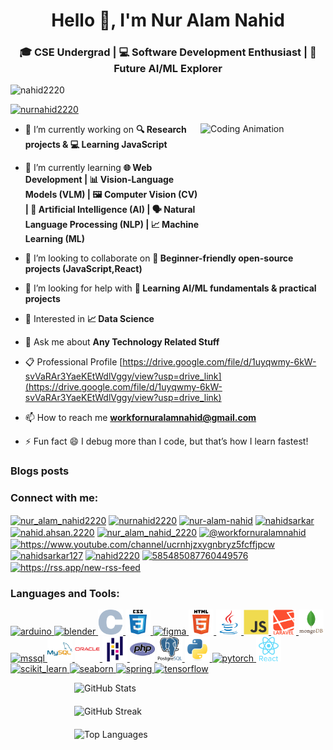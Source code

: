 <h1 align="center">Hello 👋, I'm Nur Alam Nahid</h1>
<h3 align="center">🎓 CSE Undergrad | 💻 Software Development Enthusiast | 🤖 Future AI/ML Explorer</h3>


<p align="left"> <img src="https://komarev.com/ghpvc/?username=nahid2220&label=Profile%20views&color=0e75b6&style=flat" alt="nahid2220" /> </p>

<p align="left"> <a href="https://twitter.com/nurnahid2220" target="blank"><img src="https://img.shields.io/twitter/follow/nurnahid2220?logo=twitter&style=for-the-badge" alt="nurnahid2220" /></a> </p>
<img align="right"  src="https://user-images.githubusercontent.com/74038190/212748830-4c709398-a386-4761-84d7-9e10b98fbe6e.gif" alt="Coding Animation" width="200" height="200">

- 🔭 I’m currently working on **🔍 Research projects & 💻 Learning JavaScript**

- 🌱 I’m currently learning **🌐 Web Development | 📊 Vision-Language Models (VLM) | 🖼 Computer Vision (CV) | 🤖 Artificial Intelligence (AI) | 🗣 Natural Language Processing (NLP) | 📈 Machine Learning (ML)**

- 👯 I’m looking to collaborate on **🤝 Beginner-friendly open-source projects (JavaScript,React)**

- 🤝 I’m looking for help with **🧠 Learning AI/ML fundamentals & practical projects**

- 🌟 Interested in **📈 Data Science**

- 💬 Ask me about **Any Technology Related Stuff**

-  📋 Professional Profile [https://drive.google.com/file/d/1uyqwmy-6kW-svVaRAr3YaeKEtWdlVggy/view?usp=drive_link](https://drive.google.com/file/d/1uyqwmy-6kW-svVaRAr3YaeKEtWdlVggy/view?usp=drive_link)

- 📫 How to reach me **workfornuralamnahid@gmail.com**

- ⚡ Fun fact 😄 I debug more than I code, but that’s how I learn fastest!

### Blogs posts
<!-- BLOG-POST-LIST:START -->
<!-- BLOG-POST-LIST:END -->

<h3 align="left">Connect with me:</h3>
<p align="left">
<a href="https://dev.to/nur_alam_nahid2220" target="blank"><img align="center" src="https://raw.githubusercontent.com/rahuldkjain/github-profile-readme-generator/master/src/images/icons/Social/devto.svg" alt="nur_alam_nahid2220" height="30" width="40" /></a>
<a href="https://twitter.com/nurnahid2220" target="blank"><img align="center" src="https://raw.githubusercontent.com/rahuldkjain/github-profile-readme-generator/master/src/images/icons/Social/twitter.svg" alt="nurnahid2220" height="30" width="40" /></a>
<a href="https://linkedin.com/in/nur-alam-nahid" target="blank"><img align="center" src="https://raw.githubusercontent.com/rahuldkjain/github-profile-readme-generator/master/src/images/icons/Social/linked-in-alt.svg" alt="nur-alam-nahid" height="30" width="40" /></a>
<a href="https://kaggle.com/nahidsarkar" target="blank"><img align="center" src="https://raw.githubusercontent.com/rahuldkjain/github-profile-readme-generator/master/src/images/icons/Social/kaggle.svg" alt="nahidsarkar" height="30" width="40" /></a>
<a href="https://fb.com/nahid.ahsan.2220" target="blank"><img align="center" src="https://raw.githubusercontent.com/rahuldkjain/github-profile-readme-generator/master/src/images/icons/Social/facebook.svg" alt="nahid.ahsan.2220" height="30" width="40" /></a>
<a href="https://instagram.com/nur_alam_nahid_2220" target="blank"><img align="center" src="https://raw.githubusercontent.com/rahuldkjain/github-profile-readme-generator/master/src/images/icons/Social/instagram.svg" alt="nur_alam_nahid_2220" height="30" width="40" /></a>
<a href="https://medium.com/@workfornuralamnahid" target="blank"><img align="center" src="https://raw.githubusercontent.com/rahuldkjain/github-profile-readme-generator/master/src/images/icons/Social/medium.svg" alt="@workfornuralamnahid" height="30" width="40" /></a>
<a href="https://www.youtube.com/c/https://www.youtube.com/channel/ucrnhjzxygnbryz5fcffjpcw" target="blank"><img align="center" src="https://raw.githubusercontent.com/rahuldkjain/github-profile-readme-generator/master/src/images/icons/Social/youtube.svg" alt="https://www.youtube.com/channel/ucrnhjzxygnbryz5fcffjpcw" height="30" width="40" /></a>
<a href="https://www.hackerrank.com/nahidsarkar127" target="blank"><img align="center" src="https://raw.githubusercontent.com/rahuldkjain/github-profile-readme-generator/master/src/images/icons/Social/hackerrank.svg" alt="nahidsarkar127" height="30" width="40" /></a>
<a href="https://www.leetcode.com/nahid2220" target="blank"><img align="center" src="https://raw.githubusercontent.com/rahuldkjain/github-profile-readme-generator/master/src/images/icons/Social/leet-code.svg" alt="nahid2220" height="30" width="40" /></a>
<a href="https://discord.gg/585485087760449576" target="blank"><img align="center" src="https://raw.githubusercontent.com/rahuldkjain/github-profile-readme-generator/master/src/images/icons/Social/discord.svg" alt="585485087760449576" height="30" width="40" /></a>
<a href="/https://rss.app/new-rss-feed" target="blank"><img align="center" src="https://raw.githubusercontent.com/rahuldkjain/github-profile-readme-generator/master/src/images/icons/Social/rss.svg" alt="https://rss.app/new-rss-feed" height="30" width="40" /></a>
</p>

<h3 align="left">Languages and Tools:</h3>
<p align="left"> <a href="https://www.arduino.cc/" target="_blank" rel="noreferrer"> <img src="https://cdn.worldvectorlogo.com/logos/arduino-1.svg" alt="arduino" width="40" height="40"/> </a> <a href="https://www.blender.org/" target="_blank" rel="noreferrer"> <img src="https://download.blender.org/branding/community/blender_community_badge_white.svg" alt="blender" width="40" height="40"/> </a> <a href="https://www.cprogramming.com/" target="_blank" rel="noreferrer"> <img src="https://raw.githubusercontent.com/devicons/devicon/master/icons/c/c-original.svg" alt="c" width="40" height="40"/> </a> <a href="https://www.w3schools.com/css/" target="_blank" rel="noreferrer"> <img src="https://raw.githubusercontent.com/devicons/devicon/master/icons/css3/css3-original-wordmark.svg" alt="css3" width="40" height="40"/> </a> <a href="https://www.figma.com/" target="_blank" rel="noreferrer"> <img src="https://www.vectorlogo.zone/logos/figma/figma-icon.svg" alt="figma" width="40" height="40"/> </a> <a href="https://www.w3.org/html/" target="_blank" rel="noreferrer"> <img src="https://raw.githubusercontent.com/devicons/devicon/master/icons/html5/html5-original-wordmark.svg" alt="html5" width="40" height="40"/> </a> <a href="https://www.java.com" target="_blank" rel="noreferrer"> <img src="https://raw.githubusercontent.com/devicons/devicon/master/icons/java/java-original.svg" alt="java" width="40" height="40"/> </a> <a href="https://developer.mozilla.org/en-US/docs/Web/JavaScript" target="_blank" rel="noreferrer"> <img src="https://raw.githubusercontent.com/devicons/devicon/master/icons/javascript/javascript-original.svg" alt="javascript" width="40" height="40"/> </a> <a href="https://laravel.com/" target="_blank" rel="noreferrer"> <img src="https://raw.githubusercontent.com/devicons/devicon/master/icons/laravel/laravel-plain-wordmark.svg" alt="laravel" width="40" height="40"/> </a> <a href="https://www.mongodb.com/" target="_blank" rel="noreferrer"> <img src="https://raw.githubusercontent.com/devicons/devicon/master/icons/mongodb/mongodb-original-wordmark.svg" alt="mongodb" width="40" height="40"/> </a> <a href="https://www.microsoft.com/en-us/sql-server" target="_blank" rel="noreferrer"> <img src="https://www.svgrepo.com/show/303229/microsoft-sql-server-logo.svg" alt="mssql" width="40" height="40"/> </a> <a href="https://www.mysql.com/" target="_blank" rel="noreferrer"> <img src="https://raw.githubusercontent.com/devicons/devicon/master/icons/mysql/mysql-original-wordmark.svg" alt="mysql" width="40" height="40"/> </a> <a href="https://www.oracle.com/" target="_blank" rel="noreferrer"> <img src="https://raw.githubusercontent.com/devicons/devicon/master/icons/oracle/oracle-original.svg" alt="oracle" width="40" height="40"/> </a> <a href="https://pandas.pydata.org/" target="_blank" rel="noreferrer"> <img src="https://raw.githubusercontent.com/devicons/devicon/2ae2a900d2f041da66e950e4d48052658d850630/icons/pandas/pandas-original.svg" alt="pandas" width="40" height="40"/> </a> <a href="https://www.php.net" target="_blank" rel="noreferrer"> <img src="https://raw.githubusercontent.com/devicons/devicon/master/icons/php/php-original.svg" alt="php" width="40" height="40"/> </a> <a href="https://www.postgresql.org" target="_blank" rel="noreferrer"> <img src="https://raw.githubusercontent.com/devicons/devicon/master/icons/postgresql/postgresql-original-wordmark.svg" alt="postgresql" width="40" height="40"/> </a> <a href="https://www.python.org" target="_blank" rel="noreferrer"> <img src="https://raw.githubusercontent.com/devicons/devicon/master/icons/python/python-original.svg" alt="python" width="40" height="40"/> </a> <a href="https://pytorch.org/" target="_blank" rel="noreferrer"> <img src="https://www.vectorlogo.zone/logos/pytorch/pytorch-icon.svg" alt="pytorch" width="40" height="40"/> </a> <a href="https://reactjs.org/" target="_blank" rel="noreferrer"> <img src="https://raw.githubusercontent.com/devicons/devicon/master/icons/react/react-original-wordmark.svg" alt="react" width="40" height="40"/> </a> <a href="https://scikit-learn.org/" target="_blank" rel="noreferrer"> <img src="https://upload.wikimedia.org/wikipedia/commons/0/05/Scikit_learn_logo_small.svg" alt="scikit_learn" width="40" height="40"/> </a> <a href="https://seaborn.pydata.org/" target="_blank" rel="noreferrer"> <img src="https://seaborn.pydata.org/_images/logo-mark-lightbg.svg" alt="seaborn" width="40" height="40"/> </a> <a href="https://spring.io/" target="_blank" rel="noreferrer"> <img src="https://www.vectorlogo.zone/logos/springio/springio-icon.svg" alt="spring" width="40" height="40"/> </a> <a href="https://www.tensorflow.org" target="_blank" rel="noreferrer"> <img src="https://www.vectorlogo.zone/logos/tensorflow/tensorflow-icon.svg" alt="tensorflow" width="40" height="40"/> </a> </p>

<div style="display: flex; justify-content: center; gap: 20px; flex-wrap: wrap;">
  <img src="https://github-readme-stats.vercel.app/api?username=nahid2220&show_icons=true&locale=en" alt="GitHub Stats" width="300"/>
  <img src="https://github-readme-streak-stats.herokuapp.com/?user=nahid2220" alt="GitHub Streak" width="300"/>
  <img src="https://github-readme-stats.vercel.app/api/top-langs?username=nahid2220&show_icons=true&locale=en&layout=compact" alt="Top Languages" width="300"/>
</div>

